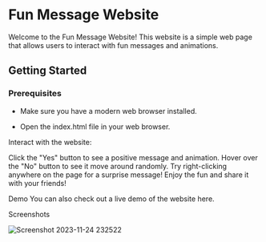 # Fun Message Website

Welcome to the Fun Message Website! This website is a simple web page that allows users to interact with fun messages and animations.

## Getting Started

### Prerequisites
- Make sure you have a modern web browser installed.

- Open the index.html file in your web browser.

Interact with the website:

Click the "Yes" button to see a positive message and animation.
Hover over the "No" button to see it move around randomly.
Try right-clicking anywhere on the page for a surprise message!
Enjoy the fun and share it with your friends!

Demo
You can also check out a live demo of the website here.

Screenshots



![Screenshot 2023-11-24 232522](https://github.com/Somnath-sanu/messageForYou/assets/122222948/bf6691d2-7653-4968-9a14-cb2e22fe3303)







